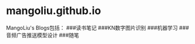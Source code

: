 mangoliu.github.io
==================

MangoLiu's Blogs包括：
###读书笔记
###KN数字图片识别
###机器学习
###音频广告推送模型设计
###随笔




